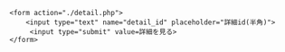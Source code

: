 <!DOCTYPE HTML>
    <form action="./detail.php">
        <input type="text" name="detail_id" placeholder="詳細id(半角)">
         <input type="submit" value=詳細を見る>
    </form>
</html>    
